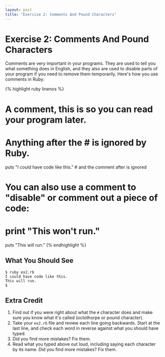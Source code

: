 ```yaml
---
layout: post
title: "Exercise 2: Comments And Pound Characters"
---
```

# Exercise 2: Comments And Pound Characters
Comments are very important in your programs. They are used to tell you what something does in English, and they also are used to disable parts of your program if you need to remove them temporarily. Here's how you use comments in Ruby:

{% highlight ruby linenos %}
# A comment, this is so you can read your program later.
# Anything after the # is ignored by Ruby.

puts "I could have code like this." # and the comment after is ignored

# You can also use a comment to "disable" or comment out a piece of code:
# print "This won't run."

puts "This will run."
{% endhighlight %}

## What You Should See
    $ ruby ex2.rb 
    I could have code like this.
    This will run.
    $

## Extra Credit
1. Find out if you were right about what the `#` character does and make sure you know what it's called (octothorpe or pound character).
2. Take your `ex2.rb` file and review each line going backwards. Start at the last line, and check each word in reverse against what you should have typed.
3. Did you find more mistakes? Fix them.
4. Read what you typed above out loud, including saying each character by its name. Did you find more mistakes? Fix them.
